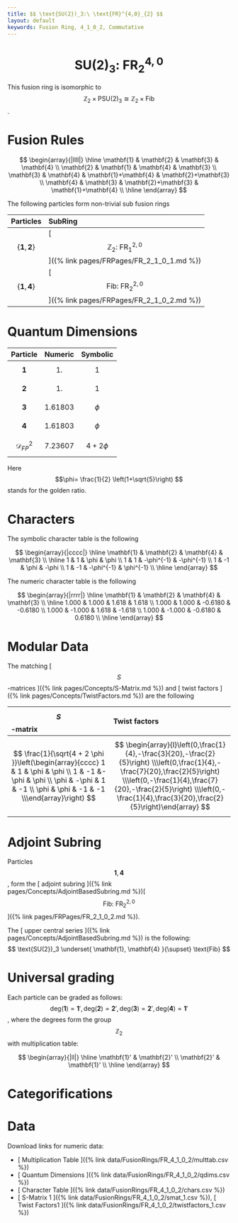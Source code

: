 ```yaml
---
title: $$ \text{SU(2})_3:\ \text{FR}^{4,0}_{2} $$
layout: default
keywords: Fusion Ring, 4_1_0_2, Commutative
---
```

# $$ \text{SU(2})_3:\ \text{FR}^{4,0}_{2} $$

This fusion ring is isomorphic to $$ \mathbb{Z}_2 \times \text{PSU}(2)_3 \cong \mathbb{Z}_2 \times \text{Fib} $$.

# Fusion Rules

$$
\begin{array}{|llll|}
\hline
 \mathbf{1} & \mathbf{2} & \mathbf{3} & \mathbf{4} \\
 \mathbf{2} & \mathbf{1} & \mathbf{4} & \mathbf{3} \\
 \mathbf{3} & \mathbf{4} & \mathbf{1}+\mathbf{4} & \mathbf{2}+\mathbf{3} \\
 \mathbf{4} & \mathbf{3} & \mathbf{2}+\mathbf{3} & \mathbf{1}+\mathbf{4} \\
\hline
\end{array}
$$


The following particles form non-trivial sub fusion rings

| Particles | SubRing |
| :------ | :------ |
| $$ \{\mathbf{1},\mathbf{2}\} $$ | [ $$ \mathbb{Z}_2:\ \text{FR}^{2,0}_{1} $$ ]({% link pages/FRPages/FR_2_1_0_1.md %}) |
| $$ \{\mathbf{1},\mathbf{4}\} $$ | [ $$ \text{Fib}:\ \text{FR}^{2,0}_{2} $$ ]({% link pages/FRPages/FR_2_1_0_2.md %}) |


# Quantum Dimensions

| Particle | Numeric | Symbolic |
| :------ | :------ | :------ |
| $$ \mathbf{1} $$ | $$ 1. $$ | $$ 1 $$ |
| $$ \mathbf{2} $$ | $$ 1. $$ | $$ 1 $$ |
| $$ \mathbf{3} $$ | $$ 1.61803 $$ | $$ \phi $$ |
| $$ \mathbf{4} $$ | $$ 1.61803 $$ | $$ \phi $$ |
| $$ \mathcal{D}_{FP}^2 $$ | $$ 7.23607 $$ | $$ 4 + 2 \phi $$ |

Here $$\phi= \frac{1}{2} \left(1+\sqrt{5}\right) $$ stands for the golden ratio.

# Characters

The symbolic character table is the following

$$
\begin{array}{|cccc|}
\hline
 \mathbf{1} & \mathbf{2} & \mathbf{4} & \mathbf{3} \\
\hline
 1 & 1  & \phi & \phi \\
 1 & 1  & -\phi^{-1} & -\phi^{-1} \\
 1 & -1 & \phi & -\phi \\
 1 & -1 & -\phi^{-1} & \phi^{-1} \\
\hline
\end{array}
$$

The numeric character table is the following

$$
\begin{array}{|rrrr|}
\hline
 \mathbf{1} & \mathbf{2} & \mathbf{4} & \mathbf{3} \\
\hline
 1.000 & 1.000 & 1.618 & 1.618 \\
 1.000 & 1.000 & -0.6180 & -0.6180 \\
 1.000 & -1.000 & 1.618 & -1.618 \\
 1.000 & -1.000 & -0.6180 & 0.6180 \\
\hline
\end{array}
$$


# Modular Data

The matching [ $$ S $$-matrices ]({% link pages/Concepts/S-Matrix.md %}) and [ twist factors ]({% link pages/Concepts/TwistFactors.md %}) are the following

| $$ S $$-matrix | Twist factors |
| :------ | :------ |
| $$ \frac{1}{\sqrt{4 + 2 \phi }}\left(\begin{array}{cccc} 1 & 1 & \phi & \phi \\ 1 & -1 &-\phi & \phi \\ \phi & -\phi & 1 & -1 \\ \phi & \phi & -1 & -1 \\\end{array}\right) $$ | $$ \begin{array}{l}\left(0,\frac{1}{4},-\frac{3}{20},-\frac{2}{5}\right) \\\left(0,\frac{1}{4},-\frac{7}{20},\frac{2}{5}\right) \\\left(0,-\frac{1}{4},\frac{7}{20},-\frac{2}{5}\right) \\\left(0,-\frac{1}{4},\frac{3}{20},\frac{2}{5}\right)\end{array} $$ |


# Adjoint Subring

Particles $$ \mathbf{1}, \mathbf{4} $$, form the [ adjoint subring ]({% link pages/Concepts/AdjointBasedSubring.md %})[ $$ \text{Fib}:\ \text{FR}^{2,0}_{2} $$ ]({% link pages/FRPages/FR_2_1_0_2.md %}).

The [ upper central series ]({% link pages/Concepts/AdjointBasedSubring.md %}) is the following:
$$ \text{SU(2})_3 \underset{ \mathbf{1}, \mathbf{4} }{\supset}  \text{Fib} $$

# Universal grading

Each particle can be graded as follows: $$ \text{deg}(\mathbf{1}) = \mathbf{1}', \text{deg}(\mathbf{2}) = \mathbf{2}', \text{deg}(\mathbf{3}) = \mathbf{2}', \text{deg}(\mathbf{4}) = \mathbf{1}' $$, where the degrees form the group $$ \mathbb{Z}_2 $$ with multiplication table:

$$
\begin{array}{|ll|}
\hline
 \mathbf{1}' & \mathbf{2}' \\
 \mathbf{2}' & \mathbf{1}' \\
\hline
\end{array}
$$

# Categorifications



# Data

Download links for numeric data:

* [ Multiplication Table ]({% link data/FusionRings/FR_4_1_0_2/multtab.csv %})
* [ Quantum Dimensions ]({% link data/FusionRings/FR_4_1_0_2/qdims.csv %})
* [ Character Table ]({% link data/FusionRings/FR_4_1_0_2/chars.csv %})
* [ S-Matrix 1 ]({% link data/FusionRings/FR_4_1_0_2/smat_1.csv %}), [ Twist Factors1 ]({% link data/FusionRings/FR_4_1_0_2/twistfactors_1.csv %})

